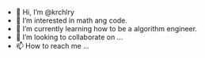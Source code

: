 - 👋 Hi, I’m @krchlry
- 👀 I’m interested in math ang code.
- 🌱 I’m currently learning how to be a algorithm engineer.
- 💞️ I’m looking to collaborate on ...
- 📫 How to reach me ...

<!---
krchlry/krchlry is a ✨ special ✨ repository because its `README.md` (this file) appears on your GitHub profile.
You can click the Preview link to take a look at your changes.
--->

